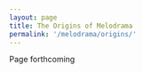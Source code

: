 ```yaml
---
layout: page
title: The Origins of Melodrama
permalink: '/melodrama/origins/'
---
```


Page forthcoming
